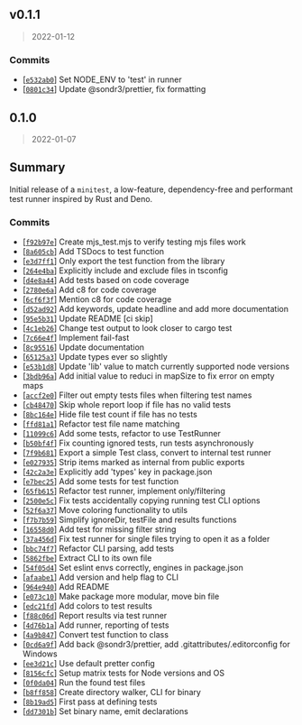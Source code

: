 ## v0.1.1

> 2022-01-12

### Commits

- [[`e532ab0`](https://github.com/sondr3/minitest.git)] Set NODE_ENV to 'test' in runner
- [[`0801c34`](https://github.com/sondr3/minitest.git)] Update @sondr3/prettier, fix formatting

## 0.1.0

> 2022-01-07

## Summary

Initial release of a `minitest`, a low-feature, dependency-free and performant test runner inspired by Rust and Deno.

### Commits

- [[`f92b97e`](https://github.com/sondr3/minitest/commit/f92b97ed83)] Create mjs_test.mjs to verify testing mjs files work
- [[`8a605cb`](https://github.com/sondr3/minitest/commit/8a605cbd9b)] Add TSDocs to test function
- [[`e3d7ff1`](https://github.com/sondr3/minitest/commit/e3d7ff15ab)] Only export the test function from the library
- [[`264e4ba`](https://github.com/sondr3/minitest/commit/264e4ba8fd)] Explicitly include and exclude files in tsconfig
- [[`d4e8a44`](https://github.com/sondr3/minitest/commit/d4e8a448f8)] Add tests based on code coverage
- [[`2780e6a`](https://github.com/sondr3/minitest/commit/2780e6ae67)] Add c8 for code coverage
- [[`6cf6f3f`](https://github.com/sondr3/minitest/commit/6cf6f3f276)] Mention c8 for code coverage
- [[`d52ad92`](https://github.com/sondr3/minitest/commit/d52ad9219c)] Add keywords, update headline and add more documentation
- [[`95e5b31`](https://github.com/sondr3/minitest/commit/95e5b313b0)] Update README [ci skip]
- [[`4c1eb26`](https://github.com/sondr3/minitest/commit/4c1eb26ff5)] Change test output to look closer to cargo test
- [[`7c66e4f`](https://github.com/sondr3/minitest/commit/7c66e4f14b)] Implement fail-fast
- [[`8c95516`](https://github.com/sondr3/minitest/commit/8c9551601c)] Update documentation
- [[`65125a3`](https://github.com/sondr3/minitest/commit/65125a3861)] Update types ever so slightly
- [[`e53b1d8`](https://github.com/sondr3/minitest/commit/e53b1d8d8d)] Update &#x27;lib&#x27; value to match currently supported node versions
- [[`3bdb96a`](https://github.com/sondr3/minitest/commit/3bdb96a900)] Add initial value to reduci in mapSize to fix error on empty maps
- [[`accf2e0`](https://github.com/sondr3/minitest/commit/accf2e0b4e)] Filter out empty tests files when filtering test names
- [[`cb48470`](https://github.com/sondr3/minitest/commit/cb48470c7d)] Skip whole report loop if file has no valid tests
- [[`8bc164e`](https://github.com/sondr3/minitest/commit/8bc164e8b3)] Hide file test count if file has no tests
- [[`ffd81a1`](https://github.com/sondr3/minitest/commit/ffd81a155f)] Refactor test file name matching
- [[`11099c6`](https://github.com/sondr3/minitest/commit/11099c6a65)] Add some tests, refactor to use TestRunner
- [[`b50bf4f`](https://github.com/sondr3/minitest/commit/b50bf4fe23)] Fix counting ignored tests, run tests asynchronously
- [[`7f9b681`](https://github.com/sondr3/minitest/commit/7f9b6810e6)] Export a simple Test class, convert to internal test runner
- [[`e027935`](https://github.com/sondr3/minitest/commit/e027935593)] Strip items marked as internal from public exports
- [[`42c2a3e`](https://github.com/sondr3/minitest/commit/42c2a3e8c0)] Explicitly add &#x27;types&#x27; key in package.json
- [[`e7bec25`](https://github.com/sondr3/minitest/commit/e7bec25b14)] Add some tests for test function
- [[`65fb615`](https://github.com/sondr3/minitest/commit/65fb61575c)] Refactor test runner, implement only/filtering
- [[`2500e5c`](https://github.com/sondr3/minitest/commit/2500e5c7dc)] Fix tests accidentally copying running test CLI options
- [[`52f6a37`](https://github.com/sondr3/minitest/commit/52f6a37630)] Move coloring functionality to utils
- [[`f7b7b59`](https://github.com/sondr3/minitest/commit/f7b7b59730)] Simplify ignoreDir, testFile and results functions
- [[`16558d0`](https://github.com/sondr3/minitest/commit/16558d04f6)] Add test for missing filter string
- [[`37a456d`](https://github.com/sondr3/minitest/commit/37a456d96f)] Fix test runner for single files trying to open it as a folder
- [[`bbc74f7`](https://github.com/sondr3/minitest/commit/bbc74f7e94)] Refactor CLI parsing, add tests
- [[`5862fbe`](https://github.com/sondr3/minitest/commit/5862fbeec3)] Extract CLI to its own file
- [[`54f05d4`](https://github.com/sondr3/minitest/commit/54f05d4e81)] Set eslint envs correctly, engines in package.json
- [[`afaabe1`](https://github.com/sondr3/minitest/commit/afaabe1c6d)] Add version and help flag to CLI
- [[`964e940`](https://github.com/sondr3/minitest/commit/964e9400eb)] Add README
- [[`e073c10`](https://github.com/sondr3/minitest/commit/e073c10048)] Make package more modular, move bin file
- [[`edc21fd`](https://github.com/sondr3/minitest/commit/edc21fd819)] Add colors to test results
- [[`f88c06d`](https://github.com/sondr3/minitest/commit/f88c06d4ea)] Report results via test runner
- [[`4d76b1a`](https://github.com/sondr3/minitest/commit/4d76b1a661)] Add runner, reporting of tests
- [[`4a9b847`](https://github.com/sondr3/minitest/commit/4a9b847cb5)] Convert test function to class
- [[`0cd6a9f`](https://github.com/sondr3/minitest/commit/0cd6a9fb75)] Add back @sondr3/prettier, add .gitattributes/.editorconfig for Windows
- [[`ee3d21c`](https://github.com/sondr3/minitest/commit/ee3d21cb5b)] Use default pretter config
- [[`8156cfc`](https://github.com/sondr3/minitest/commit/8156cfcc91)] Setup matrix tests for Node versions and OS
- [[`0f0da04`](https://github.com/sondr3/minitest/commit/0f0da04343)] Run the found test files
- [[`b8ff858`](https://github.com/sondr3/minitest/commit/b8ff858c7b)] Create directory walker, CLI for binary
- [[`8b19ad5`](https://github.com/sondr3/minitest/commit/8b19ad5aad)] First pass at defining tests
- [[`dd7301b`](https://github.com/sondr3/minitest/commit/dd7301b9ac)] Set binary name, emit declarations
